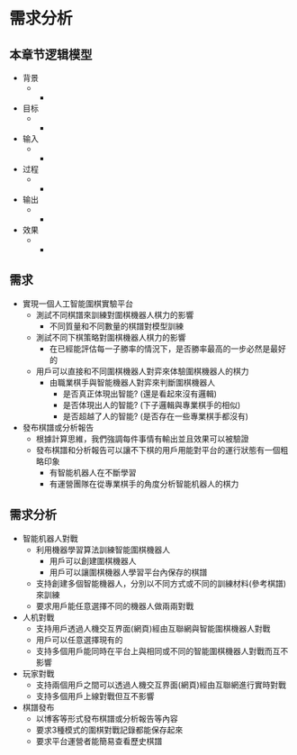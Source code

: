 # 需求分析

## 本章节逻辑模型

* 背景
    * -
* 目标
    * -
* 输入
    * -
* 过程
    * -
* 输出
    * -
* 效果
    * -

## 需求

* 實現一個人工智能圍棋實驗平台
    * 測試不同棋譜來訓練對圍棋機器人棋力的影響
        * 不同質量和不同數量的棋譜對模型訓練
    * 測試不同下棋策略對圍棋機器人棋力的影響
        * 在已經能評估每一子勝率的情況下，是否勝率最高的一步必然是最好的
    * 用戶可以直接和不同圍棋機器人對弈來体驗圍棋機器人的棋力
        * 由職業棋手與智能機器人對弈來判斷圍棋機器人
            * 是否真正体現出智能? (還是看起來沒有邏輯)
            * 是否体現出人的智能? (下子邏輯與專業棋手的相似)
            * 是否超越了人的智能? (是否存在一些專業棋手都沒有)
* 發布棋譜或分析報告
    * 根據計算思維，我們強調每件事情有輸出並且效果可以被驗證
    * 發布棋譜和分析報告可以讓不下棋的用戶用能對平台的運行狀態有一個粗略印象
        * 有智能机器人在不斷學習
        * 有運營團隊在從專業棋手的角度分析智能机器人的棋力

## 需求分析

* 智能机器人對戰
    * 利用機器學習算法訓練智能圍棋機器人
        * 用戶可以創建圍棋機器人
        * 用戶可以讓圍棋機器人學習平台內保存的棋譜
    * 支持創建多個智能機器人，分別以不同方式或不同的訓練材料(參考棋譜)來訓練
    * 要求用戶能任意選擇不同的機器人做兩兩對戰
* 人机對戰
    * 支持用戶透過人機交互界面(網頁)經由互聯網與智能圍棋機器人對戰
    * 用戶可以任意選擇現有的
    * 支持多個用戶能同時在平台上與相同或不同的智能圍棋機器人對戰而互不影響
* 玩家對戰
    * 支持兩個用戶之間可以透過人機交互界面(網頁)經由互聯網進行實時對戰
    * 支持多個用戶上線對戰但互不影響
* 棋譜發布
    * 以博客等形式發布棋譜或分析報告等內容
    * 要求3種模式的圍棋對戰記錄都能保存起來
    * 要求平台運營者能簡易查看歷史棋譜


